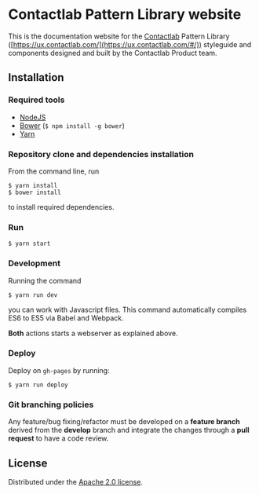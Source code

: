 # Contactlab Pattern Library website

This is the documentation website for the [Contactlab](http://www.contactlab.com/) Pattern Library ([https://ux.contactlab.com/](https://ux.contactlab.com/#/)) styleguide and components designed and built by the Contactlab Product team.

## Installation

### Required tools

- [NodeJS](https://nodejs.org/)
- [Bower](https://bower.io/) (```$ npm install -g bower```)
- [Yarn](https://yarnpkg.com)

### Repository clone and dependencies installation

From the command line, run

```
$ yarn install
$ bower install
```

to install required dependencies.

### Run

```
$ yarn start
```

### Development

Running the command

```
$ yarn run dev
```

you can work with Javascript files. This command automatically compiles ES6 to ES5 via Babel and Webpack.

**Both** actions starts a webserver as explained above.

### Deploy

Deploy on `gh-pages` by running:

```
$ yarn run deploy
```

### Git branching policies

Any feature/bug fixing/refactor must be developed on a **feature branch** derived from the **develop** branch and integrate the changes through a **pull request** to have a code review.

## License
Distributed under the [Apache 2.0 license](http://choosealicense.com/licenses/apache-2.0/).
